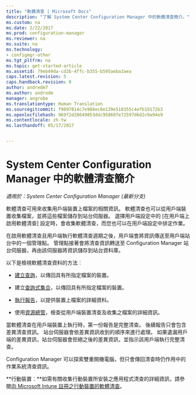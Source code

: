 ```yaml
---
title: "軟體清查 | Microsoft Docs"
description: "了解 System Center Configuration Manager 中的軟體清查簡介。"
ms.custom: na
ms.date: 2/22/2017
ms.prod: configuration-manager
ms.reviewer: na
ms.suite: na
ms.technology:
- configmgr-other
ms.tgt_pltfrm: na
ms.topic: get-started-article
ms.assetid: 79eb49da-cd2b-4ffc-b355-b595aeba3aea
caps.latest.revision: 5
caps.handback.revision: 0
author: andredm7
ms.author: andredm
manager: angrobe
ms.translationtype: Human Translation
ms.sourcegitcommit: f9097014c7e988ec8e139e518355c4efb19172b3
ms.openlocfilehash: 969f2d28649853ddc95860fe72597d6d2c9a94e9
ms.contentlocale: zh-tw
ms.lasthandoff: 05/17/2017


---
```

# <a name="introduction-to-software-inventory-in-system-center-configuration-manager"></a>System Center Configuration Manager 中的軟體清查簡介

*適用於：System Center Configuration Manager (最新分支)*

軟體清查可用來收集用戶端裝置上檔案的相關資訊。 軟體清查也可以從用戶端裝置收集檔案，並將這些檔案儲存到站台伺服器。 選擇用戶端設定中的 [在用戶端上啟用軟體清查] 設定時，會收集軟體清查，而您也可以在用戶端設定中排定作業。  

在啟用軟體清查且用戶端執行軟體清查週期之後，用戶端會將資訊傳送至用戶端站台中的一個管理點。 管理點接著會將清查資訊轉送至 Configuration Manager 站台伺服器，再由該伺服器將資訊儲存到站台資料庫。   

 以下是檢視軟體清查資料的方法︰  

-   [建立查詢](../../../../core/servers/manage/queries-technical-reference.md)，以傳回具有所指定檔案的裝置。   

-   建立[查詢式集合](../../../../core/clients/manage/collections/introduction-to-collections.md)，以傳回具有所指定檔案的裝置。   

-   [執行報告](../../../../core/servers/manage/reporting.md)，以提供裝置上檔案的詳細資料。

-   使用[資源總管](../../../../core/clients/manage/inventory/use-resource-explorer-to-view-software-inventory.md)，檢查從用戶端裝置清查及收集之檔案的詳細資訊。   

 當軟體清查在用戶端裝置上執行時，第一份報告是完整清查。 後續報告只會包含差異清查資訊。 站台伺服器會依差異資訊收到的順序來進行處理。 如果遺漏用戶端的差異資訊，站台伺服器會拒絕之後的差異資訊，並指示該用戶端執行完整清查。  

 Configuration Manager 可以探索雙重開機電腦，但只會傳回清查時仍作用中的作業系統清查資訊。  

**行動裝置︰**如需有關收集行動裝置所安裝之應用程式清查的詳細資訊，請參閱[向 Microsoft Intune 註冊之行動裝置的軟體清查](../../../../mdm/deploy-use/software-inventory-mobile-devices.md)。

